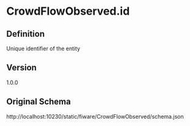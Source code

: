 # CrowdFlowObserved.id

## Definition
Unique identifier of the entity

## Version
1.0.0

## Original Schema
http://localhost:10230/static/fiware/CrowdFlowObserved/schema.json
